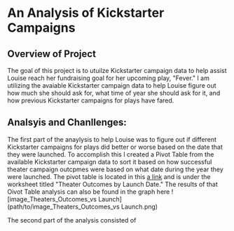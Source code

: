 # An Analysis of Kickstarter Campaigns

## Overview of Project
The goal of this project is to utuilze Kickstarter campaign data to help assist Louise reach her fundraising goal for her upcoming play, "Fever." I am utilizing the avaiable Kickstarter campaign data to help Louise figure out how much she should ask for, what time of year she should ask for it, and how previous Kickstarter campaigns for plays have fared. 

## Analsyis and Chanllenges: 
The first part of the anaylysis to help Louise was to figure out if different Kickstarter campaigns for plays did better or worse based on the date that they were launched. To accomplish this I created a Pivot Table from the available Kickstarter campaign data to sort it based on how successful theater campaign outcpmes were based on what date during the year they were launched. The pivot table is located in this [a link](https://github.com/jmerenstein/kickstarter-analysis/blob/main/Kickstarter_Challenge.xlsx) and is under the worksheet titled "Theater Outcomes by Launch Date." The results of that Oivot Table analysis can also be found in the graph here ![image_Theaters_Outcomes_vs Launch](path/to/image_Theaters_Outcomes_vs Launch.png)

The second part of the analysis consisted of 

